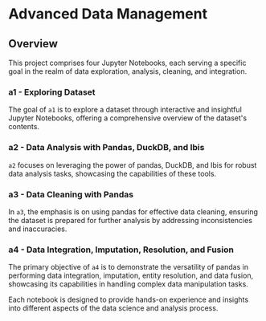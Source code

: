# Advanced Data Management

## Overview

This project comprises four Jupyter Notebooks, each serving a specific goal in the realm of data exploration, analysis, cleaning, and integration.

### a1 - Exploring Dataset

The goal of `a1` is to explore a dataset through interactive and insightful Jupyter Notebooks, offering a comprehensive overview of the dataset's contents.

### a2 - Data Analysis with Pandas, DuckDB, and Ibis

`a2` focuses on leveraging the power of pandas, DuckDB, and Ibis for robust data analysis tasks, showcasing the capabilities of these tools.

### a3 - Data Cleaning with Pandas

In `a3`, the emphasis is on using pandas for effective data cleaning, ensuring the dataset is prepared for further analysis by addressing inconsistencies and inaccuracies.

### a4 - Data Integration, Imputation, Resolution, and Fusion

The primary objective of `a4` is to demonstrate the versatility of pandas in performing data integration, imputation, entity resolution, and data fusion, showcasing its capabilities in handling complex data manipulation tasks.

Each notebook is designed to provide hands-on experience and insights into different aspects of the data science and analysis process.



